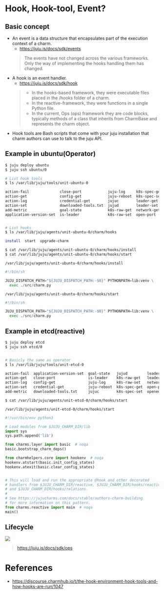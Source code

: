 # Hook, Hook-tool, Event?

## Basic concept

- An event is a data structure that encapsulates part of the execution context of a charm.
    - https://juju.is/docs/sdk/events
    > The events have not changed across the various frameworks. Only the way of implementing the hooks handling them has changed.
- A hook is an event handler.
    - https://juju.is/docs/sdk/hook
    > - In the hooks-based framework, they were executable files placed in the /hooks folder of a charm.
    > - In the reactive-framework, they were functions in a single Python file.
    > - In the current, Ops (ops) framework they are code blocks, typically methods of a class that inherits from CharmBase and represents the charm object.
- Hook tools are Bash scripts that come with your juju installation that charm authors can use to talk to the juju API.


## Example in ubuntu(Operator)

```sh
$ juju deploy ubuntu
$ juju ssh ubuntu/0

# List hook tools
$ ls /var/lib/juju/tools/unit-ubuntu-0

action-fail              close-port            juju-log     k8s-spec-get  opened-ports        relation-get   state-get    storage-list
action-get               config-get            juju-reboot  k8s-spec-set  payload-register    relation-ids   state-set    unit-get
action-log               credential-get        jujuc        leader-get    payload-status-set  relation-list  status-get
action-set               downloaded-tools.txt  jujud        leader-set    payload-unregister  relation-set   status-set
add-metric               goal-state            k8s-raw-get  network-get   pod-spec-get        resource-get   storage-add
application-version-set  is-leader             k8s-raw-set  open-port     pod-spec-set        state-delete   storage-get


# List hooks
$ ls /var/lib/juju/agents/unit-ubuntu-0/charm/hooks

install  start  upgrade-charm

$ cat /var/lib/juju/agents/unit-ubuntu-0/charm/hooks/install
$ cat /var/lib/juju/agents/unit-ubuntu-0/charm/hooks/start

```

`/var/lib/juju/agents/unit-ubuntu-0/charm/hooks/install`

```python
#!/bin/sh

JUJU_DISPATCH_PATH="${JUJU_DISPATCH_PATH:-$0}" PYTHONPATH=lib:venv \
  exec ./src/charm.py
```

`/var/lib/juju/agents/unit-ubuntu-0/charm/hooks/start`

```python
#!/bin/sh

JUJU_DISPATCH_PATH="${JUJU_DISPATCH_PATH:-$0}" PYTHONPATH=lib:venv \
  exec ./src/charm.py
```

## Example in etcd(reactive)

```sh
$ juju deploy etcd
$ juju ssh etcd/0


# Basicly the same as operator
$ ls /var/lib/juju/tools/unit-etcd-0

action-fail  application-version-set  goal-state   jujud         leader-get    payload-register    relation-get   state-delete  storage-add
action-get   close-port               is-leader    k8s-raw-get   leader-set    payload-status-set  relation-ids   state-get     storage-get
action-log   config-get               juju-log     k8s-raw-set   network-get   payload-unregister  relation-list  state-set     storage-list
action-set   credential-get           juju-reboot  k8s-spec-get  open-port     pod-spec-get        relation-set   status-get    unit-get
add-metric   downloaded-tools.txt     jujuc        k8s-spec-set  opened-ports  pod-spec-set        resource-get   status-set

$ cat /var/lib/juju/agents/unit-etcd-0/charm/hooks/start
```

`/var/lib/juju/agents/unit-etcd-0/charm/hooks/start`

```python
#!/usr/bin/env python3

# Load modules from $JUJU_CHARM_DIR/lib
import sys
sys.path.append('lib')

from charms.layer import basic  # noqa
basic.bootstrap_charm_deps()

from charmhelpers.core import hookenv  # noqa
hookenv.atstart(basic.init_config_states)
hookenv.atexit(basic.clear_config_states)


# This will load and run the appropriate @hook and other decorated
# handlers from $JUJU_CHARM_DIR/reactive, $JUJU_CHARM_DIR/hooks/reactive,
# and $JUJU_CHARM_DIR/hooks/relations.
#
# See https://jujucharms.com/docs/stable/authors-charm-building
# for more information on this pattern.
from charms.reactive import main  # noqa
main()
```



## Lifecycle

![](https://discourse.charmhub.io/uploads/default/optimized/2X/e/e301ec466d08857474df3124bc58b934adacc91e_2_690x248.png)

> https://juju.is/docs/sdk/ops



# References

- https://discourse.charmhub.io/t/the-hook-environment-hook-tools-and-how-hooks-are-run/1047
